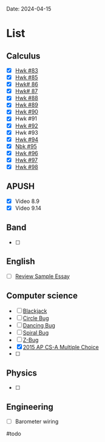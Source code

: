 Date:  2024-04-15
# List

## Calculus
- [x] [Hwk #83](https://cvilleschools.instructure.com/courses/40289/assignments/573102/submissions/5256)
- [x] [Hwk #85](https://cvilleschools.instructure.com/courses/40289/assignments/573530/submissions/5256)
- [x] [Hwk# 86](https://cvilleschools.instructure.com/courses/40289/assignments/534695/submissions/5256)
- [x] [Hwk# 87](https://cvilleschools.instructure.com/courses/40289/assignments/534569/submissions/5256)
- [x] [Hwk #88](https://cvilleschools.instructure.com/courses/40289/assignments/534558/submissions/5256)
- [x] [Hwk #89](https://cvilleschools.instructure.com/courses/40289/assignments/574121/submissions/5256)
- [x] [Hwk #90](https://cvilleschools.instructure.com/courses/40289/assignments/574139/submissions/5256)
- [x] Hwk #91
- [x] [Hwk #92](https://cvilleschools.instructure.com/courses/40289/assignments/574619/submissions/5256)
- [x] Hwk #93
- [x] [Hwk #94](https://cvilleschools.instructure.com/courses/40289/assignments/574930/submissions/5256)
- [x] [Nbk #95](https://cvilleschools.instructure.com/courses/40289/assignments/575153)
- [x] [Hwk #96](https://cvilleschools.instructure.com/courses/40289/assignments/534509)
- [x] [Hwk #97](https://cvilleschools.instructure.com/courses/40289/assignments/575476)
- [x] [Hwk #98](https://cvilleschools.instructure.com/courses/40289/assignments/575603)
## APUSH
- [x] Video 8.9
- [x] Video 9.14

## Band 
- [ ] 
## English
- [ ] [Review Sample Essay](https://cvilleschools.instructure.com/courses/40419/assignments/572819/submissions/5256)
## Computer science
- [ ] [Blackjack](https://cvilleschools.instructure.com/courses/40210/assignments/534305/submissions/5256)
- [ ] [Circle Bug](https://cvilleschools.instructure.com/courses/40210/assignments/534315/submissions/5256)
- [ ] [Dancing Bug](https://cvilleschools.instructure.com/courses/40210/assignments/534337/submissions/5256)
- [ ] [Spiral Bug](https://cvilleschools.instructure.com/courses/40210/assignments/534442/submissions/5256)
- [ ] [Z-Bug](https://cvilleschools.instructure.com/courses/40210/assignments/534458/submissions/5256)
- [x] [2015 AP CS-A Multiple Choice](https://cvilleschools.instructure.com/courses/40210/assignments/573860/submissions/5256)
- [ ] 
## Physics 
- [ ] 
## Engineering
- [ ] Barometer wiring 

#todo
